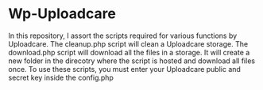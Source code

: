 # Wp-Uploadcare

In this repository, I assort the scripts required for various functions by Uploadcare. 
The cleanup.php script will clean a Uploadcare storage. 
The download.php script will download all the files in a storage. It will create a new folder in the direcotry where the script is hosted and download all files once. 
To use these scripts, you must enter your Uploadcare public and secret key inside the config.php 
